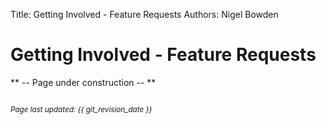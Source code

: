 Title: Getting Involved - Feature Requests
Authors: Nigel Bowden

# Getting Involved - Feature Requests

** -- Page under construction -- **

<!-- link list -->
[nigel_twitter]: https://twitter.com/wifinigel
[jerry_twitter]: https://twitter.com/jolla


<small><br><i>Page last updated: {{ git_revision_date }} </i></small>